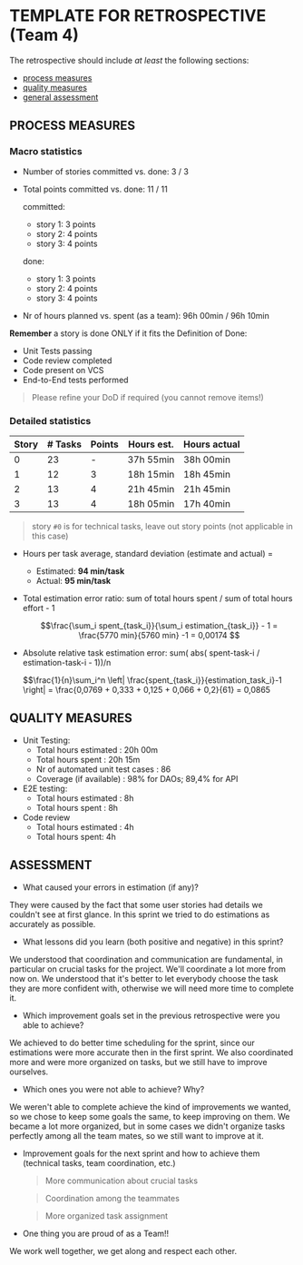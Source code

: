 TEMPLATE FOR RETROSPECTIVE (Team 4)
=====================================

The retrospective should include _at least_ the following
sections:

- [process measures](#process-measures)
- [quality measures](#quality-measures)
- [general assessment](#assessment)

## PROCESS MEASURES 

### Macro statistics

- Number of stories committed vs. done: 3 / 3
 
- Total points committed vs. done: 11 / 11
  
  committed:
  - story 1: 3 points
  - story 2: 4 points
  - story 3: 4 points

  done:
  - story 1: 3 points
  - story 2: 4 points
  - story 3: 4 points

- Nr of hours planned vs. spent (as a team): 96h 00min / 96h 10min

**Remember** a story is done ONLY if it fits the Definition of Done:
 
- Unit Tests passing
- Code review completed
- Code present on VCS
- End-to-End tests performed

> Please refine your DoD if required (you cannot remove items!) 

### Detailed statistics

| Story  | # Tasks | Points |      Hours est.     |       Hours actual     |
|--------|---------|--------|---------------------|------------------------|
| 0      |    23   |    -   |      37h 55min      |        38h 00min       |
| 1      |    12   |    3   |      18h 15min      |        18h 45min       |
| 2      |    13   |    4   |      21h 45min      |        21h 45min       |
| 3      |    13   |    4   |      18h 05min      |        17h 40min       |
   
> story `#0` is for technical tasks, leave out story points (not applicable in this case)

- Hours per task average, standard deviation (estimate and actual) = 
    - Estimated: **94 min/task**
    - Actual: **95 min/task**

- Total estimation error ratio: sum of total hours spent / sum of total hours effort - 1

    $$\frac{\sum_i spent_{task_i}}{\sum_i estimation_{task_i}} - 1 = \frac{5770 min}{5760 min} -1 = 0,00174 $$ 
  
- Absolute relative task estimation error: sum( abs( spent-task-i / estimation-task-i - 1))/n

    $$\frac{1}{n}\sum_i^n \left| \frac{spent_{task_i}}{estimation_task_i}-1 \right| = \frac{0,0769 + 0,333 + 0,125 + 0,066 + 0,2}{61} = 0,0865
  
## QUALITY MEASURES 

- Unit Testing:
  - Total hours estimated : 20h 00m
  - Total hours spent : 20h 15m
  - Nr of automated unit test cases : 86
  - Coverage (if available) : 98% for DAOs; 89,4% for API
- E2E testing:
  - Total hours estimated : 8h
  - Total hours spent : 8h
- Code review 
  - Total hours estimated : 4h
  - Total hours spent: 4h

## ASSESSMENT

- What caused your errors in estimation (if any)?

They were caused by the fact that some user stories had details we couldn't see at first glance.
In this sprint we tried to do estimations as accurately as possible.

- What lessons did you learn (both positive and negative) in this sprint?

We understood that coordination and communication are fundamental, in particular on crucial tasks for the project.
We'll coordinate a lot more from now on.
We understood that it's better to let everybody choose the task they are more confident with, otherwise we will need more time to complete it.

- Which improvement goals set in the previous retrospective were you able to achieve? 
  
We achieved to do better time scheduling for the sprint, since our estimations were more accurate then in the first sprint.
We also coordinated more and were more organized on tasks, but we still have to improve ourselves.

- Which ones you were not able to achieve? Why?

We weren't able to complete achieve the kind of improvements we wanted, so we chose to keep some goals the same, to keep improving on them.
We became a lot more organized, but in some cases we didn't organize tasks perfectly among all the team mates, so we still want to improve at it.

- Improvement goals for the next sprint and how to achieve them (technical tasks, team coordination, etc.)

  > More communication about crucial tasks

  > Coordination among the teammates

  > More organized task assignment

- One thing you are proud of as a Team!!

We work well together, we get along and respect each other.